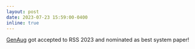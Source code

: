 ```yaml
---
layout: post
date: 2023-07-23 15:59:00-0400
inline: true
---
```


[GenAug](https://genaug.github.io/) got accepted to RSS 2023 and nominated as best system paper!